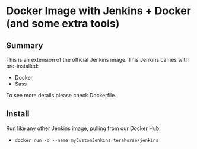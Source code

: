 # Docker Image with Jenkins + Docker (and some extra tools)
## Summary
This is an extension of the official Jenkins image.
This Jenkins cames with pre-installed:
* Docker
* Sass 

To see more details please check Dockerfile.

## Install
Run like any other Jenkins image, pulling from our Docker Hub:
* `docker run -d --name myCustomJenkins terahorse/jenkins`
